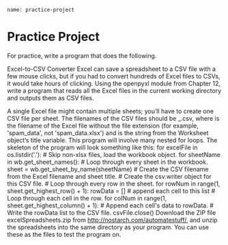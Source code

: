 ```ngMeta
name: practice-project
```
# Practice Project
For practice, write a program that does the following.

Excel-to-CSV Converter
Excel can save a spreadsheet to a CSV file with a few mouse clicks, but if you had to convert hundreds of Excel files to CSVs, it would take hours of clicking. Using the openpyxl module from Chapter 12, write a program that reads all the Excel files in the current working directory and outputs them as CSV files.

A single Excel file might contain multiple sheets; you’ll have to create one CSV file per sheet. The filenames of the CSV files should be <excel filename>_<sheet title>.csv, where <excel filename> is the filename of the Excel file without the file extension (for example, 'spam_data', not 'spam_data.xlsx') and <sheet title> is the string from the Worksheet object’s title variable.
This program will involve many nested for loops. The skeleton of the program will look something like this:
for excelFile in os.listdir('.'):
    # Skip non-xlsx files, load the workbook object.
    for sheetName in wb.get_sheet_names():
        # Loop through every sheet in the workbook.
        sheet = wb.get_sheet_by_name(sheetName)
        # Create the CSV filename from the Excel filename and sheet title.
        # Create the csv.writer object for this CSV file.
        # Loop through every row in the sheet.
        for rowNum in range(1, sheet.get_highest_row() + 1):
            rowData = []    # append each cell to this list
            # Loop through each cell in the row.
            for colNum in range(1, sheet.get_highest_column() + 1):
                # Append each cell's data to rowData.
            # Write the rowData list to the CSV file.
        csvFile.close()
Download the ZIP file excelSpreadsheets.zip from <span><a href="http://nostarch.com/automatestuff/">http://nostarch.com/automatestuff/</a></span>, and unzip the spreadsheets into the same directory as your program. You can use these as the files to test the program on.
